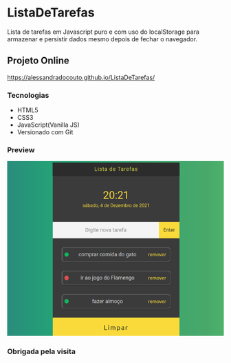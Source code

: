 # ListaDeTarefas
Lista de tarefas em Javascript puro e com uso do localStorage para armazenar e persistir dados mesmo depois de fechar o navegador.

## Projeto Online

 https://alessandradocouto.github.io/ListaDeTarefas/

### Tecnologias

- HTML5
- CSS3
- JavaScript(Vanilla JS)
- Versionado com Git

### Preview 
![Preview do site](https://raw.githubusercontent.com/alessandradocouto/ListaDeTarefas/master/preview_picture.png)


### Obrigada pela visita